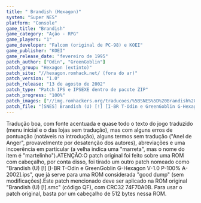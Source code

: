 ```yaml
---
title: " Brandish (Hexagon)"
system: "Super NES"
platform: "Console"
game_title: "Brandish"
game_category: "Ação - RPG"
game_players: "1"
game_developer: "Falcom (original de PC-98) e KOEI"
game_publisher: "KOEI"
game_release_date: "fevereiro de 1995"
patch_author: ["Odin", "GreenGoblin"]
patch_group: "Hexagon (extinto)"
patch_site: "//hexagon.romhack.net/ (fora do ar)"
patch_version: "1.0"
patch_release: "13 de agosto de 2002"
patch_type: "Patch IPS e IPSEXE dentro de pacote ZIP"
patch_progress: "100%"
patch_images: ["//img.romhackers.org/traducoes/%5BSNES%5D%20Brandish%20-%20Hexagon%20-%201.png","//img.romhackers.org/traducoes/%5BSNES%5D%20Brandish%20-%20Hexagon%20-%202.png","//img.romhackers.org/traducoes/%5BSNES%5D%20Brandish%20-%20Hexagon%20-%203.png"]
patch_file: "[SNES] Brandish (U) [!] [I-BR T-Odin e GreenGoblin G-Hexagon V-1.0 P-100% A-2002].zip"
---
```

Tradução boa, com fonte acentuada e quase todo o texto do jogo traduzido (menu inicial e o das lojas sem tradução), mas com alguns erros de pontuação (notáveis na introdução), alguns termos sem tradução ("Anel de Anger", provavelmente por desatenção dos autores), abreviações e uma incoerência em particular (a velha indica uma "marreta", mas o nome do item é "martelinho").ATENÇÃO:O patch original foi feito sobre uma ROM com cabeçalho, por conta disso, foi tirado um outro patch nomeado como "Brandish (U) [!] [I-BR T-Odin e GreenGoblin G-Hexagon V-1.0 P-100% A-2002].ips", que já serve para uma ROM considerada "good dump" (sem modificações).Este patch mencionado deve ser aplicado na ROM original "Brandish (U) [!].smc" (código QF), com CRC32 74F70A0B. Para usar o patch original, basta por um cabeçalho de 512 bytes nessa ROM.